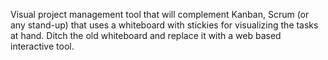 Visual project management tool that will complement Kanban, Scrum (or any stand-up) that uses a whiteboard with stickies for visualizing the tasks at hand. Ditch the old whiteboard and replace it with a web based interactive tool.